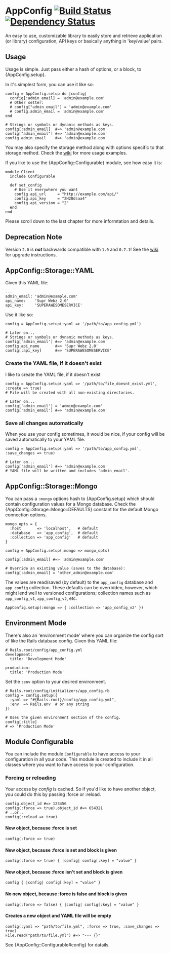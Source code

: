 # AppConfig [![Build Status](https://secure.travis-ci.org/DSIW/app_config.png)](http://travis-ci.org/DSIW/app_config) [![Dependency Status](https://gemnasium.com/DSIW/app_config.png)](https://gemnasium.com/DSIW/app_config)

An easy to use, customizable library to easily store and retrieve application
(or library) configuration, API keys or basically anything in 'key/value' pairs.


## Usage

Usage is simple.  Just pass either a hash of options, or a block, to {AppConfig.setup}.

In it's simplest form, you can use it like so:

    config = AppConfig.setup do |config|
      config[:admin_email] = 'admin@example.com'
      # Other setter:
      # config["admin_email"] = 'admin@example.com'
      # config.admin_email = 'admin@example.com'
    end

    # Strings or symbols or dynamic methods as keys.
    config[:admin_email]  #=> 'admin@example.com'
    config["admin_email"] #=> 'admin@example.com'
    config.admin_email    #=> 'admin@example.com'

You may also specify the storage method along with options specific to that storage method.
Check the [wiki](https://github.com/Oshuma/app_config/wiki) for more usage examples.

If you like to use the {AppConfig::Configurable} module, see how easy it is:

    module Client
      include Configurable

      def set_config
        # Use it everywhere you want
        config.api_url     = "http://example.com/api/"
        config.api_key     = "2H28dsaa4"
        config.api_version = "2"
      end
    end

Please scroll down to the last chapter for more informtation and details.


## Deprecation Note

Version `2.0` is ***not*** backwards compatible with `1.0` and `0.7.1`!  See the [wiki](https://github.com/Oshuma/app_config/wiki)
for upgrade instructions.


## AppConfig::Storage::YAML

Given this YAML file:

    ---
    admin_email: 'admin@example.com'
    api_name:    'Supr Webz 2.0'
    api_key:     'SUPERAWESOMESERVICE'

Use it like so:

    config = AppConfig.setup(:yaml => '/path/to/app_config.yml')

    # Later on...
    # Strings or symbols or dynamic methods as keys.
    config['admin_email'] #=> 'admin@example.com'
    config.api_name       #=> 'Supr Webz 2.0'
    config[:api_key]      #=> 'SUPERAWESOMESERVICE'

### Create the YAML file, if it doesn't exist

I like to create the YAML file, if it doesn't exist

    config = AppConfig.setup(:yaml => '/path/to/file_doesnt_exist.yml', :create => true)
    # File will be created with all non-existing directories.

    # Later on...
    config['admin_email'] = 'admin@example.com'
    config['admin_email'] #=> 'admin@example.com'

### Save all changes automatically

When you use your config sometimes, it would be nice, if your config will be saved automatically to your YAML file.

    config = AppConfig.setup(:yaml => '/path/to/app_config.yml', :save_changes => true)

    # Later on...
    config['admin_email'] #=> 'admin@example.com'
    # YAML file will be written and includes 'admin_email'.

## AppConfig::Storage::Mongo

You can pass a `:mongo` options hash to {AppConfig.setup} which should contain
configuration values for a Mongo database.  Check the {AppConfig::Storage::Mongo::DEFAULTS}
constant for the default Mongo connection options.

    mongo_opts = {
      :host       => 'localhost',   # default
      :database   => 'app_config',  # default
      :collection => 'app_config'   # default
    }

    config = AppConfig.setup(:mongo => mongo_opts)

    config[:admin_email] #=> 'admin@example.com'

    # Override an existing value (saves to the database):
    config[:admin_email] = 'other_admin@example.com'

The values are read/saved (by default) to the `app_config` database and
`app_config` collection.  These defaults can be overridden, however, which
might lend well to versioned configurations; collection names such as
`app_config_v1`, `app_config_v2`, etc.

    AppConfig.setup(:mongo => { :collection => 'app_config_v2' })

## Environment Mode

There's also an 'environment mode' where you can organize the config
sort of like the Rails database config. Given this YAML file:

    # Rails.root/config/app_config.yml
    development:
      title: 'Development Mode'

    production:
      title: 'Production Mode'

Set the `:env` option to your desired environment.

    # Rails.root/config/initializers/app_config.rb
    config = config.setup({
      :yaml => "#{Rails.root}/config/app_config.yml",
      :env  => Rails.env  # or any string
    })

    # Uses the given environment section of the config.
    config[:title]
    # => 'Production Mode'

## Module Configurable

You can include the module `Configurable` to have access to your configuration in all your code.
This module is created to include it in all classes where you want to have access to your configuration.


### Forcing or reloading

Your access by _config_ is cached. So if you'd like to have another object, you could do this by passing :force or :reload.

    config.object_id #=> 123456
    config(:force => true).object_id #=> 654321
    # ..or..
    config(:reload => true)

#### New object, because :force is set
    config(:force => true)

#### New object, because :force is set and block is given
    config(:force => true) { |config| config[:key] = "value" }

#### New object, because :force isn't set and block is given
    config { |config| config[:key] = "value" }

#### No new object, because :force is false and block is given
    config(:force => false) { |config| config[:key] = "value" }

#### Creates a new object and YAML file will be empty
    config(:yaml => "path/to/file.yml", :force => true, :save_changes => true)
    File.read("path/to/file.yml") #=> "--- {}"

See {AppConfig::Configurable#config} for datails.
